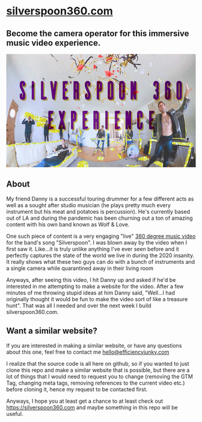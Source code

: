 # <a href="https://silverspoon360.com" target="_blank">silverspoon360.com</a>

## Become the camera operator for this immersive music video experience.

<a href="https://silverspoon360.com" target="_blank">
  <img src="./img/social_V2.png"
     alt="social_image"
     height="300" />
</a>

## About
My friend Danny is a successful touring drummer for a few different acts as well as a sought after studio musician (he plays pretty much every instrument but his meat and potatoes is percussion). He's currently based out of LA and during the pandemic has been churning out a ton of amazing content with his own band known as Wolf & Love. 

One such piece of content is a very engaging "live" [360 degree music video](https://www.youtube.com/watch?v=dw2s4GqbXZM) for the band's song "Silverspoon". I was blown away by the video when I first saw it. Like...it is truly unlike anything I've ever seen before and it perfectly captures the state of the world we live in during the 2020 insanity. It really shows what these two guys can do with a bunch of instruments and a single camera while quarantined away in their living room

Anyways, after seeing this video, I hit Danny up and asked if he'd be interested in me attempting to make a website for the video. After a few minutes of me throwing stupid ideas at him Danny said, "Well...I had originally thought it would be fun to make the video sort of like a treasure hunt". That was all I needed and over the next week I build silverspoon360.com.

## Want a similar website?
If you are interested in making a similar website, or have any questions about this one, feel free to contact me hello@efficiencyjunky.com

I realize that the source code is all here on github, so if you wanted to just clone this repo and make a similar website that is possible, but there are a lot of things that I would need to request you to change (removing the GTM Tag, changing meta tags, removing references to the current video etc.) before cloning it, hence my request to be contacted first.

Anyways, I hope you at least get a chance to at least check out https://silverspoon360.com and maybe something in this repo will be useful.
